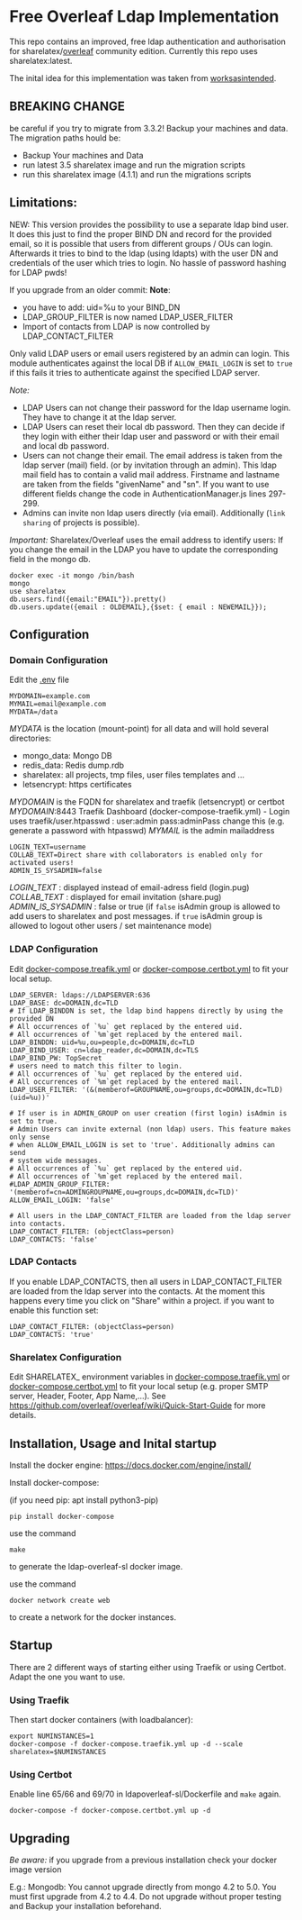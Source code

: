 # Free Overleaf Ldap Implementation

This repo contains an improved, free ldap authentication and authorisation 
for sharelatex/[overleaf](https://github.com/overleaf/overleaf) community 
edition. Currently this repo uses sharelatex:latest.

The inital idea for this implementation was taken from 
[worksasintended](https://github.com/worksasintended).

## BREAKING CHANGE
be careful if you try to migrate from 3.3.2! Backup your machines and data.
The migration paths hould be:
- Backup Your machines and Data
- run latest 3.5 sharelatex image and run the migration scripts
- run this sharelatex image (4.1.1) and run the migrations scripts


## Limitations:
NEW: This version provides the possibility to use a separate ldap bind user. It does this just to find the proper BIND DN and record for the provided email, so it is possible that users from different groups / OUs can login.
Afterwards it tries to bind to the ldap (using ldapts) with the user DN and credentials of the user which tries to login. No hassle of password hashing for LDAP pwds!

If you upgrade from an older commit:
**Note**: 
 - you have to add: uid=%u to your BIND_DN 
 - LDAP_GROUP_FILTER is now named LDAP_USER_FILTER
 - Import of contacts from LDAP is now controlled by LDAP_CONTACT_FILTER


Only valid LDAP users or email users registered by an admin can login. 
This module authenticates against the local DB if `ALLOW_EMAIL_LOGIN` is set to `true` if this fails
it tries to authenticate against the specified LDAP server. 

*Note:*
- LDAP Users can not change their password for the ldap username login. They have to change it at the ldap server.
- LDAP Users can reset their local db password. Then they can decide if they login with either their ldap user and password or with their email and local db password.
- Users can not change their email. The email address is taken from the ldap server (mail) field. (or by invitation through an admin).
  This ldap mail field has to contain a valid mail address. Firstname and lastname are taken from the fields "givenName" and "sn". 
  If you want to use different fields change the code in AuthenticationManager.js lines 297-299.
- Admins can invite non ldap users directly (via email). Additionally (``link sharing`` of projects is possible).

*Important:*
Sharelatex/Overleaf uses the email address to identify users: If you change the email in the LDAP you have to update the corresponding field 
in the mongo db.

```
docker exec -it mongo /bin/bash
mongo 
use sharelatex
db.users.find({email:"EMAIL"}).pretty()
db.users.update({email : OLDEMAIL},{$set: { email : NEWEMAIL}});
```

## Configuration

### Domain Configuration

Edit the [.env](.env) file

```
MYDOMAIN=example.com
MYMAIL=email@example.com
MYDATA=/data
```

*MYDATA* is the location (mount-point) for all data and will hold several directories:
- mongo_data: Mongo DB
- redis_data: Redis dump.rdb
- sharelatex: all projects, tmp files, user files templates and ...
- letsencrypt: https certificates

*MYDOMAIN* is the FQDN for sharelatex and traefik (letsencrypt) or certbot  <br/>
*MYDOMAIN*:8443 Traefik Dashboard (docker-compose-traefik.yml) - Login uses traefik/user.htpasswd : user:admin pass:adminPass change this (e.g. generate a password with htpasswd)
*MYMAIL* is the admin mailaddress

```
LOGIN_TEXT=username
COLLAB_TEXT=Direct share with collaborators is enabled only for activated users!
ADMIN_IS_SYSADMIN=false
```
*LOGIN_TEXT* : displayed instead of email-adress field (login.pug) <br/>
*COLLAB_TEXT* : displayed for email invitation (share.pug)<br/>
*ADMIN_IS_SYSADMIN* : false or true (if ``false`` isAdmin group is allowed to add users to sharelatex and post messages. if ``true`` isAdmin group is allowed to logout other users / set maintenance mode)


### LDAP Configuration

Edit [docker-compose.treafik.yml](docker-compose.traefik.yml) or [docker-compose.certbot.yml](docker-compose.certbot.yml) to fit your local setup. 



```
LDAP_SERVER: ldaps://LDAPSERVER:636
LDAP_BASE: dc=DOMAIN,dc=TLD
# If LDAP_BINDDN is set, the ldap bind happens directly by using the provided DN
# All occurrences of `%u` get replaced by the entered uid.
# All occurrences of `%m`get replaced by the entered mail.
LDAP_BINDDN: uid=%u,ou=people,dc=DOMAIN,dc=TLD
LDAP_BIND_USER: cn=ldap_reader,dc=DOMAIN,dc=TLS
LDAP_BIND_PW: TopSecret
# users need to match this filter to login.
# All occurrences of `%u` get replaced by the entered uid.
# All occurrences of `%m`get replaced by the entered mail.
LDAP_USER_FILTER: '(&(memberof=GROUPNAME,ou=groups,dc=DOMAIN,dc=TLD)(uid=%u))'

# If user is in ADMIN_GROUP on user creation (first login) isAdmin is set to true. 
# Admin Users can invite external (non ldap) users. This feature makes only sense 
# when ALLOW_EMAIL_LOGIN is set to 'true'. Additionally admins can send 
# system wide messages.
# All occurrences of `%u` get replaced by the entered uid.
# All occurrences of `%m`get replaced by the entered mail.
#LDAP_ADMIN_GROUP_FILTER: '(memberof=cn=ADMINGROUPNAME,ou=groups,dc=DOMAIN,dc=TLD)'
ALLOW_EMAIL_LOGIN: 'false'

# All users in the LDAP_CONTACT_FILTER are loaded from the ldap server into contacts.
LDAP_CONTACT_FILTER: (objectClass=person)
LDAP_CONTACTS: 'false'
```

### LDAP Contacts 

If you enable LDAP_CONTACTS, then all users in LDAP_CONTACT_FILTER are loaded from the ldap server into the contacts.
At the moment this happens every time you click on "Share" within a project.
if you want to enable this function set:
```
LDAP_CONTACT_FILTER: (objectClass=person)
LDAP_CONTACTS: 'true'
```

### Sharelatex Configuration

Edit SHARELATEX_ environment variables in [docker-compose.traefik.yml](docker-compose.traefik.yml) or [docker-compose.certbot.yml](docker-compose.certbot.yml) to fit your local setup 
(e.g. proper SMTP server, Header, Footer, App Name,...). See https://github.com/overleaf/overleaf/wiki/Quick-Start-Guide for more details.

## Installation, Usage and Inital startup

Install the docker engine: https://docs.docker.com/engine/install/

Install docker-compose:

(if you need pip: apt install python3-pip)

```
pip install docker-compose
```


use the command 
```
make
```
to generate the ldap-overleaf-sl docker image.

use the command
```
docker network create web
```
to create a network for the docker instances.


## Startup 

There are 2 different ways of starting either using Traefik or using Certbot. Adapt the one you want to use.

### Using Traefik

Then start docker containers (with loadbalancer):
``` 
export NUMINSTANCES=1
docker-compose -f docker-compose.traefik.yml up -d --scale sharelatex=$NUMINSTANCES
```

### Using Certbot 
Enable line 65/66 and 69/70 in ldapoverleaf-sl/Dockerfile and ``make`` again.

``` 
docker-compose -f docker-compose.certbot.yml up -d 
```

## Upgrading
*Be aware:* if you upgrade from a previous installation check your docker image version

E.g.: Mongodb: You cannot upgrade directly from mongo 4.2 to 5.0. You must first upgrade from 4.2 to 4.4.
Do not upgrade without proper testing and Backup your installation beforehand.
